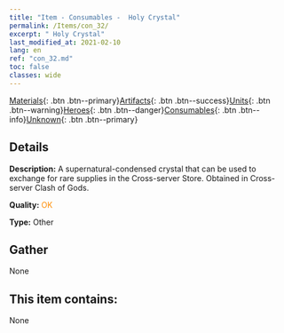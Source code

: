 ```yaml
---
title: "Item - Consumables -  Holy Crystal"
permalink: /Items/con_32/
excerpt: " Holy Crystal"
last_modified_at: 2021-02-10
lang: en
ref: "con_32.md"
toc: false
classes: wide
---
```

 [Materials](/Items/){: .btn .btn--primary}[Artifacts](/Items/Artifacts/){: .btn .btn--success}[Units](/Items/Units/){: .btn .btn--warning}[Heroes](/Items/Heroes/){: .btn .btn--danger}[Consumables](/Items/Consumables/){: .btn .btn--info}[Unknown](/Items/Unknown/){: .btn .btn--primary}

## Details
 **Description:** A supernatural-condensed crystal that can be used to exchange for rare supplies in the Cross-server Store. Obtained in Cross-server Clash of Gods.

 **Quality:** <span style="color: #FF8C00">OK</span>

 **Type:** Other

## Gather

  None

## This item contains:

  None

